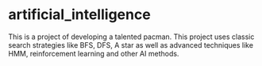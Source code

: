 # artificial_intelligence
This is a project of developing a talented pacman. This project uses classic search strategies like BFS, DFS, A star as well as advanced techniques like HMM,
reinforcement learning and other AI methods.
